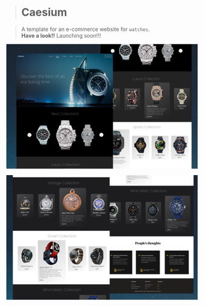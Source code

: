> # Caesium

> A template for an e-commerce website for `watches`. <br>
> **Have a look!!**
> Launching soon!!!

![wireframe1](https://github.com/var-rishabh/caesium/blob/7b7dbe5b4409e521eb8e07a20c52735a771b0fba/readmeSrc/w3.png)

![wireframe](https://github.com/var-rishabh/caesium/blob/7b7dbe5b4409e521eb8e07a20c52735a771b0fba/readmeSrc/w4.png)

